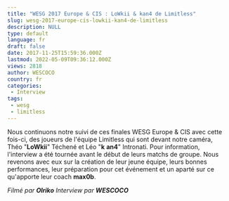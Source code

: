 ```yaml
---
title: "WESG 2017 Europe & CIS : LoWkii & kan4 de Limitless"
slug: wesg-2017-europe-cis-lowkii-kan4-de-limitless
description: NULL
type: default
language: fr
draft: false
date: 2017-11-25T15:59:36.000Z
lastmod: 2022-05-09T09:36:12.000Z
views: 2818
author: WESCOCO
country: fr
categories:
 - Interview
tags:
 - wesg
 - limitless
---
```

Nous continuons notre suivi de ces finales WESG Europe & CIS avec cette fois-ci, des joueurs de l'équipe Limitless qui sont devant notre caméra, Théo "**LoWkii**" Téchené et Léo "**k** **an4**" Intronati. Pour information, l'interview a été tournée avant le début de leurs matchs de groupe. Nous revenons avec eux sur la création de leur jeune équipe, leurs bonnes performances, leur préparation pour cet événement et un aparté sur ce qu'apporte leur coach **max0b**.

_Filmé par **Olriko**_ 
_Interview par **WESCOCO**_
